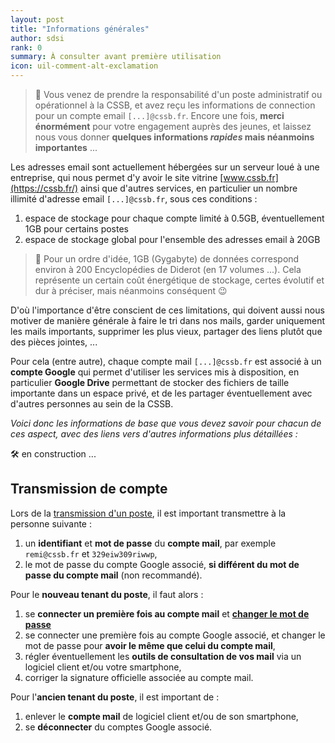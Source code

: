 ```yaml
---
layout: post
title: "Informations générales"
author: sdsi
rank: 0
summary: À consulter avant première utilisation
icon: uil-comment-alt-exclamation
---
```


> :rocket: Vous venez de prendre la responsabilité d'un poste administratif ou opérationnel à la CSSB, 
> et avez reçu les informations de connection pour un compte email `[...]@cssb.fr`. 
> Encore une fois, **merci énormément** pour votre engagement auprès des jeunes, 
> et laissez nous vous donner **quelques informations _rapides_ mais néanmoins importantes** ...

Les adresses email sont actuellement hébergées sur un serveur loué à une entreprise, qui nous permet d'y avoir le site vitrine [www.cssb.fr](https://cssb.fr/) ainsi que d'autres services, en particulier un nombre illimité d'adresse email `[...]@cssb.fr`, sous ces conditions :

1. espace de stockage pour chaque compte limité à 0.5GB, éventuellement 1GB pour certains postes
2. espace de stockage global pour l'ensemble des adresses email à 20GB

> :scroll: Pour un ordre d'idée, 1GB (Gygabyte) de données correspond environ à 200 Encyclopédies de Diderot (en 17 volumes ...). Cela représente un certain coût énergétique de stockage, certes évolutif et dur à préciser, mais néanmoins conséquent :wink:

D'où l'importance d'être conscient de ces limitations, qui doivent aussi nous motiver de manière générale à faire le tri dans nos mails, garder uniquement les mails importants, supprimer les plus vieux, partager des liens plutôt que des pièces jointes, ...

Pour cela (entre autre), chaque compte mail `[...]@cssb.fr` est associé à un **compte Google** qui permet d'utiliser les services mis à disposition, en particulier **Google Drive** permettant de stocker des fichiers de taille importante dans un espace privé, et de les partager éventuellement avec d'autres personnes au sein de la CSSB.

_Voici donc les informations de base que vous devez savoir pour chacun de ces aspect, avec des liens vers d'autres informations plus détaillées :_

:hammer_and_wrench: en construction ...

## Transmission de compte

Lors de la [transmission d'un poste](../informations.md#transmission-de-poste), il est important transmettre à la personne suivante :

1. un **identifiant** et **mot de passe** du **compte mail**, par exemple `remi@cssb.fr` et `329eiw309riwwp`,
2. le mot de passe du compte Google associé, **si différent du mot de passe du compte mail** (non recommandé).

Pour le **nouveau tenant du poste**, il faut alors :

1. se **connecter un première fois au compte mail** et [**changer le mot de passe**](./connection.md)
2. se connecter une première fois au compte Google associé, et changer le mot de passe pour **avoir le même que celui du compte mail**,
3. régler éventuellement les **outils de consultation de vos mail** via un logiciel client et/ou votre smartphone,
4. corriger la signature officielle associée au compte mail.

Pour l'**ancien tenant du poste**, il est important de :

1. enlever le **compte mail** de logiciel client et/ou de son smartphone,
2. se **déconnecter** du comptes Google associé.
